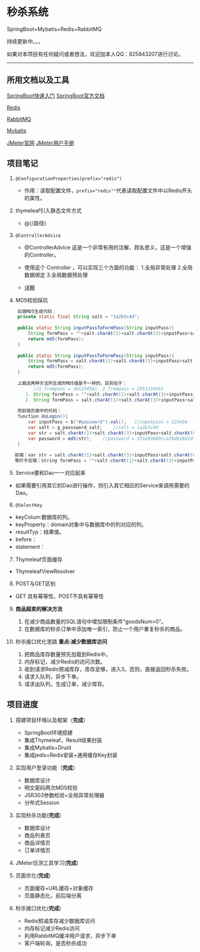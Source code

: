 # 秒杀系统
SpringBoot+Mybatis+Redis+RabbitMQ

持续更新中。。。

如果对本项目有任何疑问或者想法，欢迎加本人QQ：825843207进行讨论。

---


## 所用文档以及工具

[SpringBoot快速入门](https://spring.io/projects/spring-boot)
[SpringBoot官方文档](https://docs.spring.io/spring-boot/docs/1.5.6.RELEASE/reference/htmlsingle/)

[Redis](https://redis.io/)

[RabbitMQ](https://www.rabbitmq.com/)

[Mybatis](http://mybatis.org/spring-boot-starter/mybatis-spring-boot-autoconfigure/)

[JMeter官网](https://jmeter.apache.org/)
[JMeter用户手册](https://jmeter.apache.org/usermanual/index.html)

## 项目笔记
01. `@ConfigurationProperties(prefix="redis")`
    - 作用：读取配置文件，`prefix="redis""`代表读取配置文件中以Redis开头的属性。

02. thymeleaf引入静态文件方式
    - @{/路径}

03. `@ControllerAdvice`
    - @ControllerAdvice 这是一个非常有用的注解，顾名思义，这是一个增强的Controller。
    - 使用这个 Controller ，可以实现三个方面的功能：
      1.全局异常处理 2.全局数据绑定 3.全局数据预处理
    
    - [详解](https://www.cnblogs.com/lenve/p/10748453.html)

04. MD5校验踩坑
```java
    后端MD5生成代码：
    private static final String salt = "1a2b3c4d";
    
    public static String inputPassToFormPass(String inputPass){
        String formPass = ""+salt.charAt(1)+salt.charAt(3)+inputPass+salt.charAt(0);
        return md5(formPass);
    }
     
    public static String inputPassToFormPass(String inputPass){
        String formPass = salt.charAt(1)+salt.charAt(3)+inputPass+salt.charAt(0);
        return md5(formPass);
    }
    
    上面这两种方法所生成的MD5值是不一样的，区别在于：
          //1.frompass = ab1234561  2.frompass = 1951234561
       1. String formPass = ""+salt.charAt(1)+salt.charAt(3)+inputPass+salt.charAt(0);
       2. String formPass = salt.charAt(1)+salt.charAt(3)+inputPass+salt.charAt(0);
    
    而前端页面中的代码：
    function doLogin(){
    	var inputPass = $("#password").val();   //inputpass = 123456
    	var salt = g_passsword_salt;	//salt = 1a2b3c4d
    	var str = salt.charAt(1)+salt.charAt(3)+inputPass+salt.charAt(0);
    	var password = md5(str);	//password = 5f1e93689cca76d818d1df7994a7bd0c
    }
   
   前端：var str = salt.charAt(1)+salt.charAt(3)+inputPass+salt.charAt(0);
   等价于后端：String formPass = ""+salt.charAt(1)+salt.charAt(3)+inputPass+salt.charAt(0);

```
    
05. Service要和Dao一一对应起来
   - 如果需要引用其它的Dao进行操作，则引入其它相应的Service来调用需要的Dao。

06. `@SelectKey`
   - keyColum:数据库的列。
   - keyProperty：domain对象中与数据库中的列对应的列。
   - resultTyp：结果值。
   - before：
   - statement：
   
07. Thymeleaf页面缓存
   - ThymeleafViewResolver
   
08. POST与GET区别
   - GET 具有幂等性，POST不具有幂等性
   
09. **商品超卖的解决方法**
    1. 在减少商品数量的SQL语句中增加限制条件“goodsNum>0”。
    2. 在数据库的秒杀订单中添加唯一索引，防止一个用户重复秒杀的商品。

10. 秒杀接口优化思路
    **重点:减少数据库访问**
    1. 把商品库存数量预先加载到Redis中。
    2. 内存标记，减少Redis的访问次数。
    3. 收到请求Redis预减库存，库存足够，进入3。否则，直接返回秒杀失败。
    4. 请求入队列，异步下单。
    5. 请求出队列，生成订单，减少库存。
    
    
## 项目进度
1. 搭建项目环境以及框架（**完成**）
   - SpringBoot环境搭建
   - 集成Thymeleaf，Result结果封装
   - 集成Mybatis+Druid
   - 集成jedis+Redis安装+通用缓存Key封装
   
2. 实现用户登录功能（**完成**）
   - 数据库设计
   - 明文密码两次MD5校验
   - JSR303参数检验+全局异常处理器
   - 分布式Session
   
3. 实现秒杀功能(**完成**)
   - 数据库设计
   - 商品列表页
   - 商品详情页
   - 订单详情页

4. JMeter压测工具学习(**完成**)

5. 页面优化(**完成**)
   - 页面缓存+URL缓存+对象缓存
   - 页面静态化，前后端分离

6. 秒杀接口优化(**完成**)
   - Redis预减库存减少数据库访问
   - 内存标记减少Redis访问
   - 利用RabbitMQ缓冲用户请求，异步下单
   - 客户端轮询，是否秒杀成功

